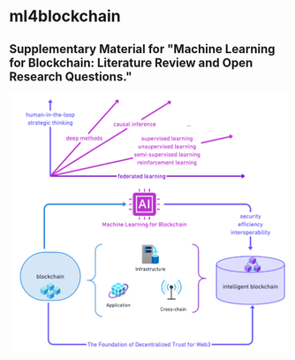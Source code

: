 # ml4blockchain
## Supplementary Material for "Machine Learning for Blockchain: Literature Review and Open Research Questions."

![Literature](diagrams/literature.png)
